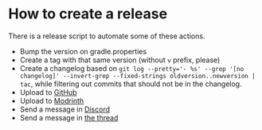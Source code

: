 <!--
SPDX-FileCopyrightText: 2023 Linnea Gräf <nea@nea.moe>

SPDX-License-Identifier: CC0-1.0
-->

# How to create a release

There is a release script to automate some of these actions.

- Bump the version on gradle.properties
- Create a tag with that same version (without `v` prefix, please)
- Create a changelog based on
  `git log --pretty='- %s' --grep '[no changelog]' --invert-grep --fixed-strings oldversion..newversion | tac`, while
  filtering out commits that should not be in the changelog.
- Upload to [GitHub](https://github.com/romangraef/Firmament/releases/new)
- Upload to [Modrinth](https://modrinth.com/mod/firmament/versions)
- Send a message in [Discord](https://discord.com/channels/1088154030628417616/1108565050693783683)
- Send a message in [the thread](https://hypixel.net/threads/firmament-a-skyblock-mod-for-1-20-1-fabric.5446366/)

